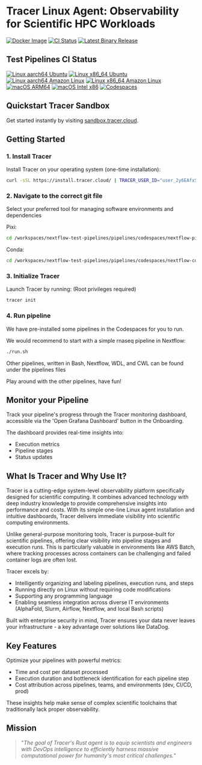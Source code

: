 # Tracer Linux Agent: Observability for Scientific HPC Workloads

[![Docker Image](https://img.shields.io/docker/pulls/tracercloud/tracer?logo=docker&logoColor=white)](https://hub.docker.com/r/tracercloud/tracer) [![CI Status](https://img.shields.io/github/actions/workflow/status/Tracer-Cloud/nextflow-test-pipelines/docker-build-push.yml?branch=main&label=docker-build&logo=docker)](https://github.com/Tracer-Cloud/nextflow-test-pipelines/actions/workflows/docker-build-push.yml) [![Latest Binary Release](https://img.shields.io/github/v/release/Tracer-Cloud/tracer-client?logo=github&logoColor=white)](https://github.com/Tracer-Cloud/tracer-client/releases)

## Test Pipelines CI Status

[![Linux aarch64 Ubuntu](https://img.shields.io/github/actions/workflow/status/Tracer-Cloud/nextflow-test-pipelines/linux-aarch64-ubuntu.yml?branch=main&label=linux-aarch64-ubuntu&logo=linux)](https://github.com/Tracer-Cloud/nextflow-test-pipelines/actions/workflows/linux-aarch64-ubuntu.yml) [![Linux x86_64 Ubuntu](https://img.shields.io/github/actions/workflow/status/Tracer-Cloud/nextflow-test-pipelines/linux-x86_64-ubuntu.yml?branch=main&label=linux-x86_64-ubuntu&logo=linux)](https://github.com/Tracer-Cloud/nextflow-test-pipelines/actions/workflows/linux-x86_64-ubuntu.yml) [![Linux aarch64 Amazon Linux](https://img.shields.io/github/actions/workflow/status/Tracer-Cloud/nextflow-test-pipelines/linux-aarch64-amazon-lin.yml?branch=main&label=linux-aarch64-amazon&logo=linux)](https://github.com/Tracer-Cloud/nextflow-test-pipelines/actions/workflows/linux-aarch64-amazon-lin.yml) [![Linux x86_64 Amazon Linux](https://img.shields.io/github/actions/workflow/status/Tracer-Cloud/nextflow-test-pipelines/linux-x86-amazon-lin.yml?branch=main&label=linux-x86_64-amazon&logo=linux)](https://github.com/Tracer-Cloud/nextflow-test-pipelines/actions/workflows/linux-x86-amazon-lin.yml) [![macOS ARM64](https://img.shields.io/github/actions/workflow/status/Tracer-Cloud/nextflow-test-pipelines/macos-arm64.yml?branch=main&label=macos-arm64&logo=apple)](https://github.com/Tracer-Cloud/nextflow-test-pipelines/actions/workflows/macos-arm64.yml) [![macOS Intel x86](https://img.shields.io/github/actions/workflow/status/Tracer-Cloud/nextflow-test-pipelines/macos-intel-x86.yml?branch=main&label=macos-intel-x86&logo=apple)](https://github.com/Tracer-Cloud/nextflow-test-pipelines/actions/workflows/macos-intel-x86.yml) [![Codespaces](https://img.shields.io/github/actions/workflow/status/Tracer-Cloud/nextflow-test-pipelines/codespaces.yml?branch=main&label=codespaces&logo=github)](https://github.com/Tracer-Cloud/nextflow-test-pipelines/actions/workflows/codespaces.yml)

## Quickstart Tracer Sandbox

Get started instantly by visiting [sandbox.tracer.cloud](https://sandbox.tracer.cloud/).

## Getting Started

### 1. Install Tracer

Install Tracer on your operating system (one-time installation):

```bash
curl -sSL https://install.tracer.cloud/ | TRACER_USER_ID="user_2y6EAfxS4kv5mMtFKNrxRm2ZFf5" bash -s && source ~/.bashrc && source ~/.zshrc
```

### 2. Navigate to the correct git file

Select your preferred tool for managing software environments and dependencies


Pixi: 
```bash
cd /workspaces/nextflow-test-pipelines/pipelines/codespaces/nextflow-pixi
```

Conda:
```bash
cd /workspaces/nextflow-test-pipelines/pipelines/codespaces/nextflow-conda
```

### 3. Initialize Tracer

Launch Tracer by running: (Root privileges required)

```bash
tracer init
```

### 4. Run pipeline
We have pre-installed some pipelines in the Codespaces for you to run.

We would recommend to start with a simple rnaseq pipeline in Nextflow:
```bash
./run.sh
```
Other pipelines, written in Bash, Nextflow, WDL, and CWL can be found under the pipelines files

Play around with the other pipelines, have fun!


## Monitor your Pipeline

Track your pipeline's progress through the Tracer monitoring dashboard, accessible via the 'Open Grafana Dashboard' button in the Onboarding.

The dashboard provides real-time insights into:

- Execution metrics
- Pipeline stages
- Status updates

## What Is Tracer and Why Use It?

Tracer is a cutting-edge system-level observability platform specifically designed for scientific computing. It combines advanced technology with deep industry knowledge to provide comprehensive insights into performance and costs. With its simple one-line Linux agent installation and intuitive dashboards, Tracer delivers immediate visibility into scientific computing environments.

Unlike general-purpose monitoring tools, Tracer is purpose-built for scientific pipelines, offering clear visibility into pipeline stages and execution runs. This is particularly valuable in environments like AWS Batch, where tracking processes across containers can be challenging and failed container logs are often lost.

Tracer excels by:

- Intelligently organizing and labeling pipelines, execution runs, and steps
- Running directly on Linux without requiring code modifications
- Supporting any programming language
- Enabling seamless integration across diverse IT environments (AlphaFold, Slurm, Airflow, Nextflow, and local Bash scripts)

Built with enterprise security in mind, Tracer ensures your data never leaves your infrastructure - a key advantage over solutions like DataDog.

## Key Features

Optimize your pipelines with powerful metrics:

- Time and cost per dataset processed
- Execution duration and bottleneck identification for each pipeline step
- Cost attribution across pipelines, teams, and environments (dev, CI/CD, prod)

These insights help make sense of complex scientific toolchains that traditionally lack proper observability.

## Mission

> "_The goal of Tracer's Rust agent is to equip scientists and engineers with DevOps intelligence to efficiently harness massive computational power for humanity's most critical challenges._"
